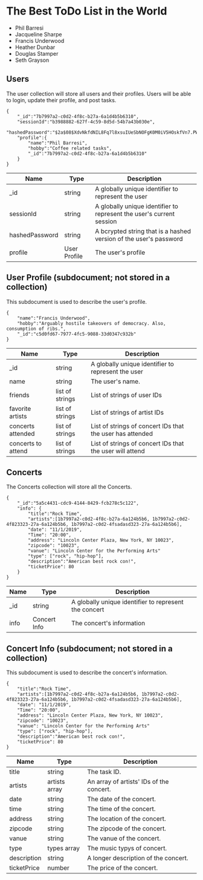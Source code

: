# The Best ToDo List in the World

* Phil Barresi
* Jacqueline Sharpe
* Francis Underwood
* Heather Dunbar
* Douglas Stamper
* Seth Grayson

## Users

The user collection will store all users and their profiles. Users will be able to login, update their profile, and post tasks.

```
{
    "_id":"7b7997a2-c0d2-4f8c-b27a-6a1d4b5b6310",
    "sessionId":"b3988882-627f-4c59-8d5d-54b7a43b030e",
    "hashedPassword":"$2a$08$XdvNkfdNIL8Fq7l8xsuIUeSbNOFgK0M0iV5HOskfVn7.PWncShU.O",
    "profile":{
        "name":"Phil Barresi",
        "hobby":"Coffee related tasks",
        "_id":"7b7997a2-c0d2-4f8c-b27a-6a1d4b5b6310"
    }
}
```

| Name | Type | Description |
|------|------|-------------|
| _id  | string | A globally unique identifier to represent the user |
| sessionId | string | A globally unique identifier to represent the user's current session |
| hashedPassword | string | A bcrypted string that is a hashed version of the user's password |
| profile | User Profile | The user's profile | 

## User Profile (subdocument; not stored in a collection)

This subdocument is used to describe the user's profile.

```
{
    "name":"Francis Underwood",
    "hobby":"Arguably hostile takeovers of democracy. Also, consumption of ribs.",
    "_id":"c5d0fd67-7977-4fc5-9088-33d0347c932b"
}
```

| Name | Type | Description |
|------|------|-------------|
| _id  | string | A globally unique identifier to represent the user |
| name | string | The user's name. | 
| friends | list of strings | List of strings of user IDs |
| favorite artists | list of strings | List of strings of artist IDs |
| concerts attended | list of strings | List of strings of concert IDs that the user has attended |
| concerts to attend | list of strings | List of strings of concert IDs that the user will attend |


## Concerts

The Concerts collection will store all the Concerts. 

```
{
    "_id":"5a5c4431-cdc9-4144-8429-fcb278c5c122",
    "info": {
        "title":"Rock Time",
        "artists":[1b7997a2-c0d2-4f8c-b27a-6a124b5b6, 1b7997a2-c0d2-4f823323-27a-6a124b5b6, 1b7997a2-c0d2-4fsadasd323-27a-6a124b5b6],
        "date": "11/1/2019",
        "Time": "20:00",
        "address": "Lincoln Center Plaza, New York, NY 10023",
        "zipcode": "10023",
        "vanue": "Lincoln Center for the Performing Arts"
        "type": ["rock", "hip-hop"],
        "description":"American best rock con!",
        "ticketPrice": 80
    }
}
```
| Name | Type | Description |
|------|------|-------------|
| _id  | string | A globally unique identifier to represent the concert |
| info | Concert Info | The concert's information |

## Concert Info (subdocument; not stored in a collection)

This subdocument is used to describe the concert's information.

```
{
    "title":"Rock Time",
    "artists":[1b7997a2-c0d2-4f8c-b27a-6a124b5b6, 1b7997a2-c0d2-4f823323-27a-6a124b5b6, 1b7997a2-c0d2-4fsadasd323-27a-6a124b5b6],
    "date": "11/1/2019",
    "Time": "20:00",
    "address": "Lincoln Center Plaza, New York, NY 10023",
    "zipcode": "10023",
    "vanue": "Lincoln Center for the Performing Arts"
    "type": ["rock", "hip-hop"],
    "description":"American best rock con!",
    "ticketPrice": 80
}
```
| Name | Type | Description |
|------|------|-------------|
| title | string | The task ID. | 
| artists | artists array | An array of artists' IDs of the concert. |
| date | string | The date of the concert. |
| time | string | The time of the concert. |
| address | string | The location of the concert. |
| zipcode | string | The zipcode of the concert. | 
| vanue | string | The vanue of the concert. |
| type | types array | The music typys of concert. |
| description | string | A longer description of the concert. |
| ticketPrice | number | The price of the concert. | 
